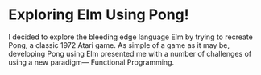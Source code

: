 # Exploring Elm Using Pong! 

I decided to explore the bleeding edge language Elm by trying to recreate Pong, a classic 1972 Atari game. As simple of a game as it may be, developing Pong using Elm presented me with a number of challenges of using a new paradigm— Functional Programming. 
